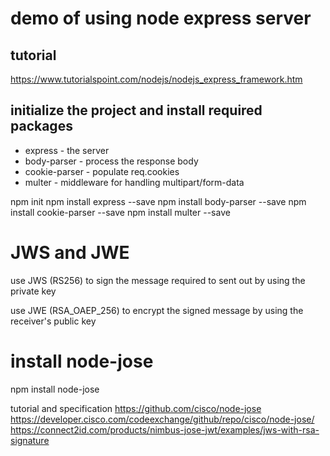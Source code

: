 # demo of using node express server

## tutorial

https://www.tutorialspoint.com/nodejs/nodejs_express_framework.htm

## initialize the project and install required packages

- express - the server
- body-parser - process the response body
- cookie-parser - populate req.cookies
- multer - middleware for handling multipart/form-data

npm init
npm install express --save
npm install body-parser --save
npm install cookie-parser --save
npm install multer --save


# JWS and JWE

use JWS (RS256) to sign the message required to sent out by using the private key

use JWE (RSA_OAEP_256) to encrypt the signed message by using the receiver's public key

# install node-jose
npm install node-jose

tutorial and specification
https://github.com/cisco/node-jose
https://developer.cisco.com/codeexchange/github/repo/cisco/node-jose/
https://connect2id.com/products/nimbus-jose-jwt/examples/jws-with-rsa-signature
